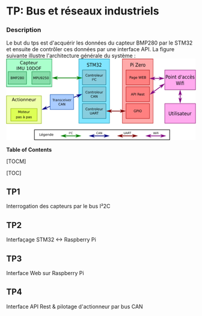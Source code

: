 # TP:  Bus et réseaux industriels
### Description
Le but du tps est d'acquérir les données du capteur BMP280 par le STM32 et ensuite de contrôler ces données par une interface API.
La figure suivante illustre l'architecture générale du système :
![Structure du projet](/images/TP_complet.png "Structure du projet")


**Table of Contents**

[TOCM]

[TOC]

## TP1
Interrogation des capteurs par le bus I²2C 
## TP2
Interfaçage STM32 <-> Raspberry Pi
## TP3
Interface Web sur Raspberry Pi
## TP4
Interface API Rest & pilotage d'actionneur par bus CAN
